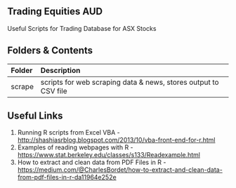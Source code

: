 ## Trading Equities AUD
Useful Scripts for Trading Database for ASX Stocks



## Folders & Contents

|Folder         |Description | 
|:---|:---|
|scrape |scripts for web scraping data & news, stores output to CSV file |


 
## Useful Links
1. Running R scripts from Excel VBA - http://shashiasrblog.blogspot.com/2013/10/vba-front-end-for-r.html
2. Examples of reading webpages with R - https://www.stat.berkeley.edu/classes/s133/Readexample.html 
3. How to extract and clean data from PDF Files in R - https://medium.com/@CharlesBordet/how-to-extract-and-clean-data-from-pdf-files-in-r-da11964e252e
